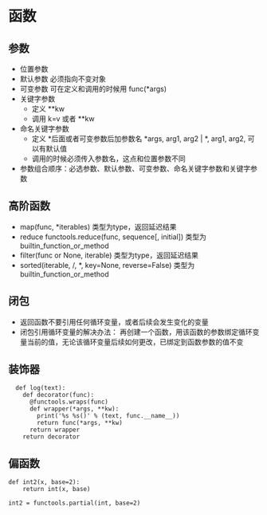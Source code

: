# 函数
## 参数
- 位置参数
- 默认参数 必须指向不变对象
- 可变参数 可在定义和调用的时候用 func(*args)
- 关键字参数
	- 定义 **kw
	- 调用 k=v 或者 **kw
- 命名关键字参数
	- 定义 *后面或者可变参数后加参数名 *args, arg1, arg2 | *, arg1, arg2, 可以有默认值
	- 调用的时候必须传入参数名，这点和位置参数不同
- 参数组合顺序：必选参数、默认参数、可变参数、命名关键字参数和关键字参数
  
## 高阶函数
- map(func, *iterables) 类型为type，返回延迟结果
- reduce functools.reduce(func, sequence[, initial]) 类型为builtin_function_or_method
- filter(func or None, iterable) 类型为type，返回延迟结果
- sorted(iterable, /, *, key=None, reverse=False) 类型为builtin_function_or_method

## 闭包
- 返回函数不要引用任何循环变量，或者后续会发生变化的变量
- 闭包引用循环变量的解决办法： 再创建一个函数，用该函数的参数绑定循环变量当前的值，无论该循环变量后续如何更改，已绑定到函数参数的值不变
  
## 装饰器
```
  def log(text):
    def decorator(func):
      @functools.wraps(func)
      def wrapper(*args, **kw):
        print('%s %s()' % (text, func.__name__))
        return func(*args, **kw)
      return wrapper
    return decorator
```

## 偏函数
```
def int2(x, base=2):
	return int(x, base)
```
`int2 = functools.partial(int, base=2)`
